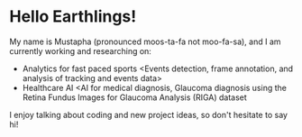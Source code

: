 # Hello Earthlings!

My name is Mustapha (pronounced moos-ta-fa not moo-fa-sa), and I am currently working and researching on:

- Analytics for fast paced sports <Events detection, frame annotation, and analysis of tracking and events data>
- Healthcare AI <AI for medical diagnosis, Glaucoma diagnosis using the Retina Fundus Images for Glaucoma Analysis (RIGA) dataset

I enjoy talking about coding and new project ideas, so don't hesitate to say hi!

